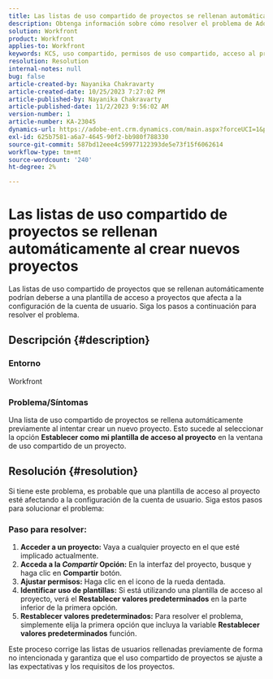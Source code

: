 ```yaml
---
title: Las listas de uso compartido de proyectos se rellenan automáticamente al crear nuevos proyectos
description: Obtenga información sobre cómo resolver el problema de Adobe Workfront en el que las listas de uso compartido de proyectos se rellenan automáticamente al crear nuevos proyectos.
solution: Workfront
product: Workfront
applies-to: Workfront
keywords: KCS, uso compartido, permisos de uso compartido, acceso al proyecto, plantilla de acceso al proyecto, Workfront
resolution: Resolution
internal-notes: null
bug: false
article-created-by: Nayanika Chakravarty
article-created-date: 10/25/2023 7:27:02 PM
article-published-by: Nayanika Chakravarty
article-published-date: 11/2/2023 9:56:02 AM
version-number: 1
article-number: KA-23045
dynamics-url: https://adobe-ent.crm.dynamics.com/main.aspx?forceUCI=1&pagetype=entityrecord&etn=knowledgearticle&id=a3a23476-6c73-ee11-9ae7-6045bd006295
exl-id: 625b7581-a6a7-4645-90f2-bb980f788330
source-git-commit: 587bd12eee4c59977122393de5e73f15f6062614
workflow-type: tm+mt
source-wordcount: '240'
ht-degree: 2%

---
```


# Las listas de uso compartido de proyectos se rellenan automáticamente al crear nuevos proyectos


Las listas de uso compartido de proyectos que se rellenan automáticamente podrían deberse a una plantilla de acceso a proyectos que afecta a la configuración de la cuenta de usuario. Siga los pasos a continuación para resolver el problema.

## Descripción {#description}


### <b>Entorno</b>

Workfront

### <b>Problema/Síntomas</b>

Una lista de uso compartido de proyectos se rellena automáticamente previamente al intentar crear un nuevo proyecto. Esto sucede al seleccionar la opción <b>Establecer como mi plantilla de acceso al proyecto</b> en la ventana de uso compartido de un proyecto.


## Resolución {#resolution}


Si tiene este problema, es probable que una plantilla de acceso al proyecto esté afectando a la configuración de la cuenta de usuario. Siga estos pasos para solucionar el problema:

### Paso para resolver:  

1. <b>Acceder a un proyecto:</b> Vaya a cualquier proyecto en el que esté implicado actualmente.
2. <b>Acceda a la *Compartir* Opción:</b> En la interfaz del proyecto, busque y haga clic en <b>Compartir</b> botón.
3. <b>Ajustar permisos:</b> Haga clic en el icono de la rueda dentada.
4. <b>Identificar uso de plantillas:</b> Si está utilizando una plantilla de acceso al proyecto, verá el <b>Restablecer valores predeterminados</b> en la parte inferior de la primera opción.
5. <b>Restablecer valores predeterminados:</b> Para resolver el problema, simplemente elija la primera opción que incluya la variable <b>Restablecer valores predeterminados</b> función.


Este proceso corrige las listas de usuarios rellenadas previamente de forma no intencionada y garantiza que el uso compartido de proyectos se ajuste a las expectativas y los requisitos de los proyectos.

